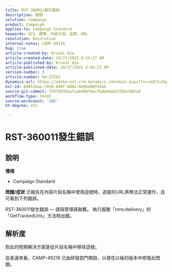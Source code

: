 ```yaml
---
title: RST-360011發生錯誤
description: 說明
solution: Campaign
product: Campaign
applies-to: Campaign Standard
keywords: KCS、標準、內容片段、追踪、URL
resolution: Resolution
internal-notes: CAMP-49216
bug: true
article-created-by: Krunal Oza
article-created-date: 10/27/2022 8:24:27 AM
article-published-by: Krunal Oza
article-published-date: 10/27/2022 8:43:22 AM
version-number: 3
article-number: KA-17293
dynamics-url: https://adobe-ent.crm.dynamics.com/main.aspx?forceUCI=1&pagetype=entityrecord&etn=knowledgearticle&id=ef138cc4-d055-ed11-bba2-6045bd006c82
exl-id: 84051baa-c058-4d8f-800a-0e66e80fe0ab
source-git-commit: 7f0f5035ea7cebd60f6ec7bda9de6225b6c602a4
workflow-type: tm+mt
source-wordcount: '105'
ht-degree: 41%

---
```


# RST-360011發生錯誤

## 說明

<b>環境</b>
- Campaign Standard



<b>問題/症狀</b>
已報告在內容片段名稱中使用逗號時，追蹤的URL將無法正常運作，且可看到下列錯誤。

RST-360011發生錯誤 — 請與管理員聯繫。
執行服務「nms:delivery」的「GetTrackedUrls」方法時出錯。






## 解析度


對此的短期解決方案是從片段名稱中移除逗號。

從長遠來看，CAMP-49216 已由研發部門開啟，以便在以後的版本中修復此問題。
